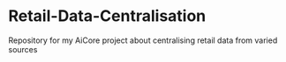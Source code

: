 # Retail-Data-Centralisation
Repository for my AiCore project about centralising retail data from varied sources
